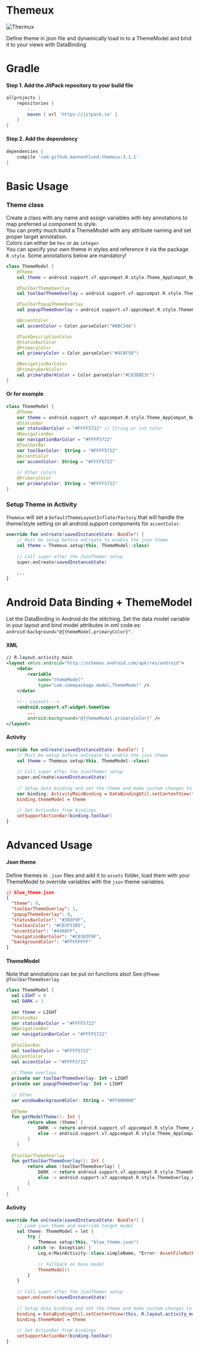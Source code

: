 
# Themeux
![Thermux](https://raw.githubusercontent.com/manneohlund/themeux/master/sample/src/main/res/mipmap-xxxhdpi/ic_launcher_round.png)

Define theme in json file and dynamically load in to a ThemeModel and bind it to your views with DataBinding

# Gradle
#### Step 1. Add the JitPack repository to your build file

```groovy
allprojects {
    repositories {
        ...
        maven { url 'https://jitpack.io' }
    }
}
```

#### Step 2. Add the dependency

```groovy
dependencies {
    compile 'com.github.manneohlund:themeux:3.1.1'
}
```

# Basic Usage
### Theme class

Create a class with any name and assign variables with key annotations to map preferred ui component to style.<br/>
You can pretty much build a ThemeModel with any attribute naming and set proper target annotation.<br/>
Colors can either be `hex` or as `integer`.<br/>
You can specify your own theme in styles and reference it via the package `R.style`.
Some annotations below are mandatory!<br/>

```kotlin
class ThemeModel {
    @Theme
    val theme = android.support.v7.appcompat.R.style.Theme_AppCompat_NoActionBar

    @ToolbarThemeOverlay
    val toolbarThemeOverlay = android.support.v7.appcompat.R.style.ThemeOverlay_AppCompat_Dark_ActionBar

    @ToolbarPopupThemeOverlay
    val popupThemeOverlay = android.support.v7.appcompat.R.style.ThemeOverlay_AppCompat_Dark

    @AccentColor
    val accentColor = Color.parseColor("#8BC34A")

    @TaskDescriptionColor
    @StatusBarColor
    @PrimaryColor
    val primaryColor = Color.parseColor("#4CAF50")

    @NavigationBarColor
    @PrimaryDarkColor
    val primaryDarkColor = Color.parseColor("#C8388E3C")
}
```

#### Or for example

```kotlin
class ThemeModel {
    @Theme
    var theme = android.support.v7.appcompat.R.style.Theme_AppCompat_NoActionBar
    @StatusBar
    var statusBarColor = "#FFFF5722" // String or int color
    @NavigationBar
    var navigationBarColor = "#FFFF5722"
    @ToolbarBar
    var toolbarColor: String = "#FFFF5722"
    @AccentColor
    var accentColor: String = "#FFFF5722"
    
    // Other colors
    @PrimaryColor
    var primaryColor: String = "#FFFF5722"
}
```

### Setup Theme in Activity

`Themeux` will set a `DefaultThemeLayoutInflaterFactory` that will handle the theme/style setting on all android.support components for `accentColor`.

```kotlin
override fun onCreate(savedInstanceState: Bundle?) {
    // Must be setup before onCreate to enable the json theme
    val theme = Themeux.setup(this, ThemeModel::class)
    
    // Call super after the JsonThemer setup
    super.onCreate(savedInstanceState)
    
    ...
}
```

# Android Data Binding + ThemeModel
Let the DataBinding in Android do the stitching.
Set the data model variable in your layout and bind model attributes in xml code ex: `android:background="@{themeModel.primaryColor}"`.

#### XML

```xml
// R.layout.activity_main
<layout xmlns:android="http://schemas.android.com/apk/res/android">
    <data>
        <variable
            name="themeModel"
            type="com.somepackage.model.ThemeModel" />
    </data>
    
    <!-- Layouts -->
    <android.support.v7.widget.SomeView
	    ...
        android:background="@{themeModel.primaryColor}" />
</layout>
```

#### Activity

```kotlin
override fun onCreate(savedInstanceState: Bundle?) {
    // Must be setup before onCreate to enable the json theme
    val theme = Themeux.setup(this, ThemeModel::class)
    
    // Call super after the JsonThemer setup
    super.onCreate(savedInstanceState)
    
    // Setup data binding and set the theme and make custom changes to the layout
    var binding: ActivityMainBinding = DataBindingUtil.setContentView(this, R.layout.activity_main)
    binding.themeModel = theme
    
    // Set ActionBar from bindings  
    setSupportActionBar(binding.toolbar) 
}
```

# Advanced Usage
#### Json theme

Define themes in `.json` files and add it to `assets` folder, load them with your ThemeModel to override variables with the `json` theme variables.

```json
// blue_theme.json
{  
  "theme": 0,  
  "toolbarThemeOverlay": 1,  
  "popupThemeOverlay": 0,  
  "statusBarColor": "#303F9F",  
  "toolbarColor": "#C83F51B5",  
  "accentColor": "#448AFF",  
  "navigationBarColor": "#C8303F9F",  
  "backgroundColor": "#FFFFFFFF"  
}
```

#### ThemeModel
Note that annotations can be put on functions also! See `@Theme` `@ToolbarThemeOverlay`

```kotlin
class ThemeModel {  
  val LIGHT = 0  
  val DARK = 1  
  
  var theme = LIGHT
  @StatusBar  
  var statusBarColor = "#FFFF5722"  
  @NavigationBar  
  var navigationBarColor = "#FFFF5722"  
  
  @ToolbarBar  
  val toolbarColor = "#FFFF5722"  
  @AccentColor  
  val accentColor = "#FFFF5722"
  
  // Theme overlays  
  private var toolbarThemeOverlay: Int = LIGHT  
  private var popupThemeOverlay: Int = LIGHT
  
  // Other
  var windowBackgroundColor: String = "#FF000000"  
  
  @Theme  
  fun getModelTheme(): Int {  
        return when (theme) {  
            DARK -> return android.support.v7.appcompat.R.style.Theme_AppCompat_NoActionBar  
            else -> android.support.v7.appcompat.R.style.Theme_AppCompat_Light_NoActionBar  
        }  
    }  
  
  @ToolbarThemeOverlay  
  fun getToolbarThemeOverlay(): Int {  
        return when (toolbarThemeOverlay) {  
            DARK -> return android.support.v7.appcompat.R.style.ThemeOverlay_AppCompat_Dark_ActionBar  
            else -> android.support.v7.appcompat.R.style.ThemeOverlay_AppCompat_ActionBar  
        }  
    }
}
```

#### Activity
```kotlin
override fun onCreate(savedInstanceState: Bundle?) {
	// Load json theme and override target model
    val theme: ThemeModel = let {  
        try {
            Themeux.setup(this, "blue_theme.json")  
        } catch (e: Exception) {  
            Log.e(MainActivity::class.simpleName, "Error: AssetFileNotFound, " \+ e.message)  
  
            // Fallback on base model  
            ThemeModel()  
        }  
    } 
    
    // Call super after the JsonThemer setup
    super.onCreate(savedInstanceState) 
    
    // Setup data binding and set the theme and make custom changes to the layout
    binding = DataBindingUtil.setContentView(this, R.layout.activity_main)  
    binding.themeModel = theme  
  
    // Set ActionBar from bindings  
    setSupportActionBar(binding.toolbar)  
}
```
